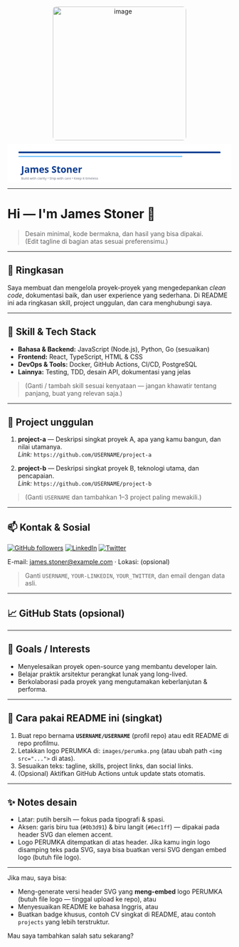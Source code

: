<!-- ========================
     GitHub Profile README
     Theme: White / Dark-blue & Sky-blue lines
     Author: James Stoner
   ======================== -->

<!-- Header: inline SVG (white background) + space untuk logo PERUMKA -->
<div align="center">

<!-- Jika ingin menampilkan logo PERUMKA, letakkan file logo di folder 'images/perumka.png' atau ubah src sesuai lokasi -->
<img width="300" height="300" alt="image" src="https://github.com/user-attachments/assets/705c1d43-700a-4deb-9231-b660c9d62e19" alt="PERUMKA Logo" width="64" height="64" style="margin-bottom:8px; border-radius:8px;"/>

<!-- Inline SVG banner: white background, garis biru tua dan biru langit -->
<svg width="820" height="140" viewBox="0 0 820 140" xmlns="http://www.w3.org/2000/svg" role="img" aria-label="James Stoner banner">
  <rect width="820" height="140" fill="#ffffff"/>
  <!-- Garis biru tua -->
  <rect x="40" y="28" width="740" height="6" fill="#0b3d91" rx="3"/>
  <!-- Garis biru langit -->
  <rect x="40" y="44" width="600" height="4" fill="#6ec1ff" rx="2"/>
  <!-- Nama -->
  <text x="50" y="105" font-family="Segoe UI, Roboto, Arial" font-size="34" fill="#0b3d91" font-weight="700">James Stoner</text>
  <!-- Tagline (editable) -->
  <text x="50" y="130" font-family="Segoe UI, Roboto, Arial" font-size="12" fill="#6b7280">Build with clarity • Ship with care • Keep it timeless</text>
</svg>

</div>

---

# Hi — I'm **James Stoner** 👋

> Desain minimal, kode bermakna, dan hasil yang bisa dipakai.  
> (Edit tagline di bagian atas sesuai preferensimu.)

---

## 🔷 Ringkasan
Saya membuat dan mengelola proyek-proyek yang mengedepankan _clean code_, dokumentasi baik, dan user experience yang sederhana. Di README ini ada ringkasan skill, project unggulan, dan cara menghubungi saya.

---

## 🧰 Skill & Tech Stack
- **Bahasa & Backend:** JavaScript (Node.js), Python, Go (sesuaikan)
- **Frontend:** React, TypeScript, HTML & CSS
- **DevOps & Tools:** Docker, GitHub Actions, CI/CD, PostgreSQL
- **Lainnya:** Testing, TDD, desain API, dokumentasi yang jelas

> (Ganti / tambah skill sesuai kenyataan — jangan khawatir tentang panjang, buat yang relevan saja.)

---

## 💼 Project unggulan
1. **project-a** — Deskripsi singkat proyek A, apa yang kamu bangun, dan nilai utamanya.  
   _Link:_ `https://github.com/USERNAME/project-a`

2. **project-b** — Deskripsi singkat proyek B, teknologi utama, dan pencapaian.  
   _Link:_ `https://github.com/USERNAME/project-b`

> (Ganti `USERNAME` dan tambahkan 1–3 project paling mewakili.)

---

## 📫 Kontak & Sosial
[![GitHub followers](https://img.shields.io/github/followers/USERNAME?label=follow&style=social)](https://github.com/USERNAME)
[![LinkedIn](https://img.shields.io/badge/LinkedIn-Connect-blue?logo=linkedin&style=for-the-badge)](https://www.linkedin.com/in/YOUR-LINKEDIN)
[![Twitter](https://img.shields.io/twitter/follow/YOUR_TWITTER?style=social)](https://twitter.com/YOUR_TWITTER)

E-mail: james.stoner@example.com  ·  Lokasi: (opsional)

> Ganti `USERNAME`, `YOUR-LINKEDIN`, `YOUR_TWITTER`, dan email dengan data asli.

---

## 📈 GitHub Stats (opsional)
<!-- Jika ingin menampilkan stats, uncomment baris di bawah setelah menambah action atau menyesuaikan konfigurasi -->
<!--
<p align="center">
  <img src="https://github-readme-stats.vercel.app/api?username=james1982-7fdl&show_icons=true&theme=default&hide_border=true" alt="GitHub Stats">
</p>
-->

---

## 🎯 Goals / Interests
- Menyelesaikan proyek open-source yang membantu developer lain.
- Belajar praktik arsitektur perangkat lunak yang long-lived.
- Berkolaborasi pada proyek yang mengutamakan keberlanjutan & performa.

---

## 📌 Cara pakai README ini (singkat)
1. Buat repo bernama **`USERNAME/USERNAME`** (profil repo) atau edit README di repo profilmu.  
2. Letakkan logo PERUMKA di: `images/perumka.png` (atau ubah path `<img src="...">` di atas).  
3. Sesuaikan teks: tagline, skills, project links, dan social links.  
4. (Opsional) Aktifkan GitHub Actions untuk update stats otomatis.

---

## ✨ Notes desain
- Latar: putih bersih — fokus pada tipografi & spasi.  
- Aksen: garis biru tua (`#0b3d91`) & biru langit (`#6ec1ff`) — dipakai pada header SVG dan elemen accent.  
- Logo PERUMKA ditempatkan di atas header. Jika kamu ingin logo disamping teks pada SVG, saya bisa buatkan versi SVG dengan embed logo (butuh file logo).

---

Jika mau, saya bisa:
- Meng-generate versi header SVG yang **meng-embed** logo PERUMKA (butuh file logo — tinggal upload ke repo), atau
- Menyesuaikan README ke bahasa Inggris, atau
- Buatkan badge khusus, contoh CV singkat di README, atau contoh `projects` yang lebih terstruktur.

Mau saya tambahkan salah satu sekarang?

